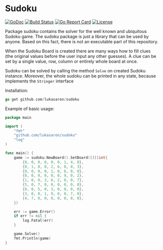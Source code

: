 # Sudoku 
[![GoDoc](https://godoc.org/github.com/lukasaron/sudoku?status.svg)](https://godoc.org/github.com/lukasaron/sudoku)
[![Build Status](https://travis-ci.com/lukasaron/sudoku.svg?branch=master)](https://travis-ci.com/lukasaron/sudoku)
[![Go Report Card](https://goreportcard.com/badge/github.com/lukasaron/sudoku)](https://goreportcard.com/report/github.com/lukasaron/sudoku)
[![License](https://img.shields.io/badge/License-BSD%203--Clause-blue.svg)](https://opensource.org/licenses/BSD-3-Clause)

Package sudoku contains the solver for the well known and ubiquitous Sudoku game.
The sudoku package is just a library that can be used by anyone. Based on this fact, there is not an executable
part of this repository.

When the Sudoku Board is created there are many ways how to fill clues 
(the original values before the user input any other guesses). A clue can be set by a single value, row, column or 
entirely whole board at once.

Sudoku can be solved by calling the method `Solve` on created Sudoku instance. Moreover, the whole sudoku can be
printed in any state, because implements the `Stringer` interface

Installation:
```go 
go get github.com/lukasaron/sudoku
```

Example of basic usage:
```go
package main

import (
    "fmt"
    "github.com/lukasaron/sudoku"
    "log"
)

func main() {
    game := sudoku.NewBoard().SetBoard([][]int{
        {0, 0, 0, 0, 0, 0, 1, 4, 8},
        {0, 1, 0, 0, 2, 6, 0, 0, 3},
        {0, 0, 0, 0, 1, 0, 6, 0, 0},
        {0, 0, 0, 0, 0, 0, 9, 0, 2},
        {1, 0, 0, 3, 6, 2, 0, 0, 7},
        {5, 0, 7, 0, 0, 0, 0, 0, 0},
        {0, 0, 5, 0, 3, 0, 0, 0, 0},
        {3, 0, 0, 1, 9, 0, 0, 7, 0},
        {4, 7, 0, 0, 0, 0, 0, 0, 0},
    })

    err := game.Error()
    if err != nil {
        log.Fatal(err)
    }

    game.Solve()
    fmt.Println(game)
}
```